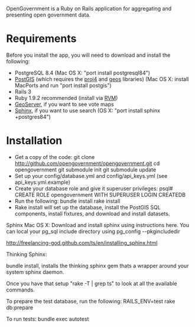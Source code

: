 OpenGovernment is a Ruby on Rails application for aggregating and presenting open government data.

# Requirements
Before you install the app, you will need to download and install the following:

  * PostgreSQL 8.4 (Mac OS X: "port install postgresql84")
  * [PostGIS](http://postgis.refractions.net/) (which requires the [proj4](http://trac.osgeo.org/proj/) and [geos](http://trac.osgeo.org/geos/) libraries) (Mac OS X: install MacPorts and run "port install postgis")
  * Rails 3
  * Ruby 1.9.2 recommended (install via [RVM](http://rvm.beginrescueend.com/))
  * [GeoServer](http://geoserver.org/display/GEOS/Welcome), if you want to see vote maps
  * [Sphinx](http://www.sphinxsearch.com/), if you want to use search (OS X: "port install sphinx +postgres84")

# Installation
  * Get a copy of the code:
        git clone http://github.com/opengovernment/opengovernment.git
        cd opengovernment
        git submodule init
        git submodule update
  * Set up your config/database.yml and config/api_keys.yml (see api_keys.yml.example)
  * Create your database role and give it superuser privileges:
        psql# CREATE ROLE opengovernment WITH SUPERUSER LOGIN CREATEDB
  * Run the following:
        bundle install
        rake install
  * Rake install will set up the database, install the PostGIS SQL components, install fixtures, and download and install datasets.

  Sphinx
  Mac OS X:
   Download and install sphinx using instructions here. You can local your pg_sql include directory using
        pg_config --pkgincludedir

   http://freelancing-god.github.com/ts/en/installing_sphinx.html

   Thinking Sphinx:

   bundle install, installs the thinking sphinx gem thats a wrapper around your system sphinx daemon.

   Once you have that setup "rake -T | grep ts" to look at all the available commands.

To prepare the test database, run the following:
    RAILS_ENV=test rake db:prepare

To run tests:
    bundle exec autotest
